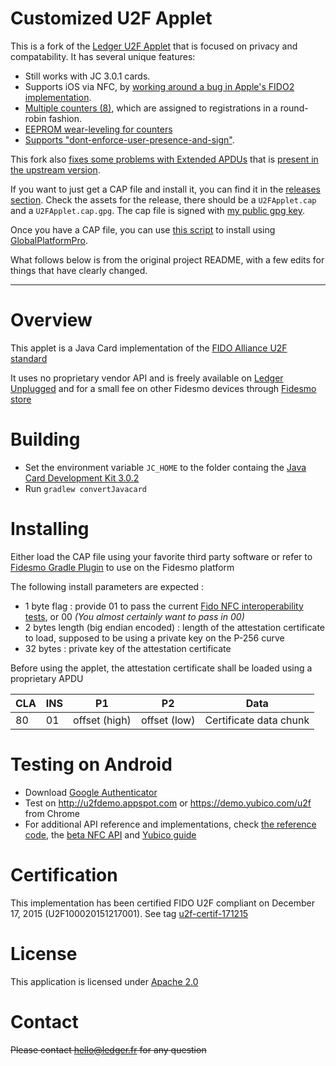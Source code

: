 Customized U2F Applet
=====================

This is a fork of the [Ledger U2F Applet](https://github.com/LedgerHQ/ledger-u2f-javacard) that is focused on privacy and compatability. It has several unique features:

* Still works with JC 3.0.1 cards.
* Supports iOS via NFC, by [working around a bug in Apple's FIDO2 implementation](https://github.com/darconeous/u2f-javacard/commit/8b58c4cdcae295977306d895c7d5afd7c5628a22).
* [Multiple counters (8)](https://github.com/darconeous/u2f-javacard/commit/554b0718cddf1eccc575bede16fb3f32cc44707e), which are assigned to registrations in a round-robin fashion.
* [EEPROM wear-leveling for counters](https://github.com/darconeous/u2f-javacard/commit/c2f223d69300a4227d8865b72b3d72158191afd6)
* [Supports "dont-enforce-user-presence-and-sign"](https://github.com/darconeous/u2f-javacard/commit/24b6f13f8c221771df6f087530574d222a71d6a1).

This fork also [fixes some problems with Extended APDUs](https://github.com/darconeous/u2f-javacard/commit/7a7dcc7329405061bce430061584a20724ff1eda) that is [present in the upstream version](https://github.com/LedgerHQ/ledger-u2f-javacard/pull/13).

If you want to just get a CAP file and install it, you can find it in the [releases section](https://github.com/darconeous/u2f-javacard/releases). Check the assets for the release, there should be a `U2FApplet.cap` and a `U2FApplet.cap.gpg`. The cap file is signed with [my public gpg key](https://keybase.io/darconeous).

Once you have a CAP file, you can use [this script](https://gist.github.com/darconeous/adb1b2c4b15d3d8fbc72a5097270cdaf) to install using [GlobalPlatformPro](https://github.com/martinpaljak/GlobalPlatformPro).

What follows below is from the original project README, with a few edits for things that have clearly changed.

--------------------------------------


# Overview

This applet is a Java Card implementation of the [FIDO Alliance U2F standard](https://fidoalliance.org/)

It uses no proprietary vendor API and is freely available on [Ledger Unplugged](https://www.ledgerwallet.com/products/6-ledger-unplugged) and for a small fee on other Fidesmo devices through [Fidesmo store](http://www.fidesmo.com/apps/4f97a2e9)

# Building 

  - Set the environment variable `JC_HOME` to the folder containg the [Java Card Development Kit 3.0.2](http://www.oracle.com/technetwork/java/embedded/javacard/downloads/index.html)
  - Run `gradlew convertJavacard`

# Installing 

Either load the CAP file using your favorite third party software or refer to [Fidesmo Gradle Plugin](https://github.com/fidesmo/gradle-javacard) to use on the Fidesmo platform

 
The following install parameters are expected : 

  - 1 byte flag : provide 01 to pass the current [Fido NFC interoperability tests](https://github.com/google/u2f-ref-code/tree/master/u2f-tests), or 00 *(You almost certainly want to pass in 00)*
  - 2 bytes length (big endian encoded) : length of the attestation certificate to load, supposed to be using a private key on the P-256 curve 
  - 32 bytes : private key of the attestation certificate 

Before using the applet, the attestation certificate shall be loaded using a proprietary APDU 

| CLA | INS | P1            | P2           | Data                    |
| --- | --- | ------------- | ------------ | ----------------------- |
| 80  | 01  | offset (high) | offset (low) | Certificate data chunk  | 

# Testing on Android 

  - Download [Google Authenticator](https://play.google.com/store/apps/details?id=com.google.android.apps.authenticator2)
  - Test on http://u2fdemo.appspot.com or https://demo.yubico.com/u2f from Chrome
  - For additional API reference and implementations, check [the reference code](https://github.com/google/u2f-ref-code), the [beta NFC API](https://github.com/google/u2f-ref-code/blob/no-extension/u2f-gae-demo/war/js/u2f-api.js) and [Yubico guide](https://www.yubico.com/applications/fido/) 

# Certification

This implementation has been certified FIDO U2F compliant on December 17, 2015 (U2F100020151217001). See tag [u2f-certif-171215](https://github.com/LedgerHQ/ledger-u2f-javacard/tree/u2f-certif-171215)
  
# License

This application is licensed under [Apache 2.0](http://www.apache.org/licenses/LICENSE-2.0)

# Contact

~~Please contact hello@ledger.fr for any question~~

